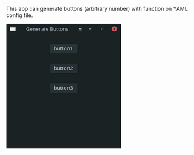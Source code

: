 This app can generate buttons (arbitrary number) with function on YAML config file.

![Screenshot](generate_buttons.png)
